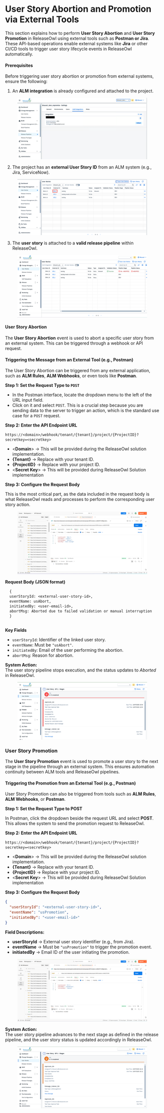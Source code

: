 # User Story Abortion and Promotion via External Tools

This section explains how to perform **User Story Abortion** and **User Story Promotion** in ReleaseOwl using external tools such as **Postman or Jira**. These API-based operations enable external systems like **Jira** or other CI/CD tools to trigger user story lifecycle events in ReleaseOwl automatically.

#### Prerequisites

Before triggering user story abortion or promotion from external systems, ensure the following:

1. An **ALM integration** is already configured and attached to the project.&#x20;

<figure><img src="../../../.gitbook/assets/image (1592).png" alt=""><figcaption></figcaption></figure>

2. The project has an **external User Story ID** from an ALM system (e.g., Jira, ServiceNow).

<figure><img src="../../../.gitbook/assets/image (1593).png" alt=""><figcaption></figcaption></figure>

3. The **user story** is attached to a **valid release pipeline** within ReleaseOwl.

<figure><img src="../../../.gitbook/assets/image (1) (1).png" alt=""><figcaption></figcaption></figure>

#### User Story Abortion&#x20;

The **User Story Abortion** event is used to abort a specific user story from an external system. This can be triggered through a webhook or API request.

#### Triggering the Message from an External Tool (e.g., Postman) <a href="#triggering-the-message-from-an-external-tool-e.g.-postman" id="triggering-the-message-from-an-external-tool-e.g.-postman"></a>

The User Story Abortion can be triggered from any external application, such as **ALM Rules**, **ALM Webhooks**, or even tools like **Postman**.

**Step 1: Set the Request Type to `POST`**

* In the Postman interface, locate the dropdown menu to the left of the URL input field.
* Click on it and select `POST`. This is a crucial step because you are sending data to the server to trigger an action, which is the standard use case for a `POST` request.

**Step 2: Enter the API Endpoint URL**

```
https://<domain>/webhook/tenant/{tenant}/project/{ProjectID}?secretkey=<secretkey>
```

* <**Domain**> → This will be provided during the ReleaseOwl solution implementation.
* **{Tenant}** → Replace with your tenant ID.
* **{ProjectID}** → Replace with your project ID.
* <**Secret Key**> → This will be provided during ReleaseOwl Solution implementation

**Step 3: Configure the Request Body**

This is the most critical part, as the data included in the request body is what ReleaseOwl reads and processes to perform the corresponding user story action.

<figure><img src="../../../.gitbook/assets/image (2).png" alt=""><figcaption></figcaption></figure>

**Request Body (JSON format)**

```
  {
  userStoryId: <external-user-story-id>,
  eventName: usAbort,
  initiatedBy: <user-email-id>,
  abortMsg: Aborted due to failed validation or manual interruption 
  }
    
```

**Key Fields**

* `userStoryId`: Identifier of the linked user story.
* `eventName`: Must be `"usAbort"`.
* `initiatedBy`: Email of the user performing the abortion.
* `abortMsg`:  Reason for abortion.

**System Action:**\
The user story pipeline stops execution, and the status updates to _Aborted_ in ReleaseOwl.

<figure><img src="../../../.gitbook/assets/image (2) (1).png" alt=""><figcaption></figcaption></figure>

### User Story Promotion

The **User Story Promotion** event is used to promote a user story to the next stage in the pipeline through an external system. This ensures automation continuity between ALM tools and ReleaseOwl pipelines.

#### Triggering the Promotion from an External Tool (e.g., Postman)

User Story Promotion can also be triggered from tools such as **ALM Rules**, **ALM Webhooks**, or **Postman**.

**Step 1: Set the Request Type to POST**

In Postman, click the dropdown beside the request URL and select **POST**. This allows the system to send the promotion request to ReleaseOwl.

**Step 2: Enter the API Endpoint URL**

```
https://<domain>/webhook/tenant/{tenant}/project/{ProjectID}?secretkey=<secretkey>
```

* <**Domain**> → This will be provided during the ReleaseOwl solution implementation.
* **{Tenant}** → Replace with your tenant ID.
* **{ProjectID}** → Replace with your project ID.
* <**Secret Key**> → This will be provided during ReleaseOwl Solution implementation

**Step 3: Configure the Request Body**

```json
{
  "userStoryId": "<external-user-story-id>",
  "eventName": "usPromotion",
  "initiatedBy": "<user-email-id>"
}
```

**Field Descriptions:**

* **userStoryId** → External user story identifier (e.g., from Jira).
* **eventName** → Must be `"usPromotion"` to trigger the promotion event.
* **initiatedBy** → Email ID of the user initiating the promotion.

<figure><img src="../../../.gitbook/assets/image (1).png" alt=""><figcaption></figcaption></figure>

**System Action:**\
The user story pipeline advances to the next stage as defined in the release pipeline, and the user story status is updated accordingly in ReleaseOwl.

<figure><img src="../../../.gitbook/assets/image (3).png" alt=""><figcaption></figcaption></figure>
